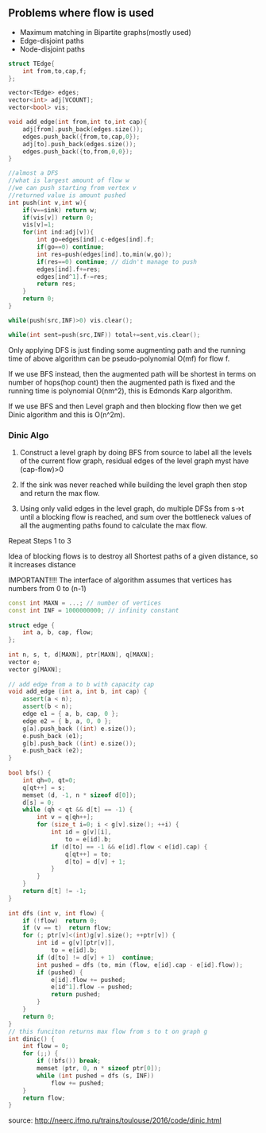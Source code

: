 ## Problems where flow is used
* Maximum matching in Bipartite graphs(mostly used)
* Edge-disjoint paths
* Node-disjoint paths

```cpp
struct TEdge{
    int from,to,cap,f;
};

vector<TEdge> edges;
vector<int> adj[VCOUNT];
vector<bool> vis;

void add_edge(int from,int to,int cap){
    adj[from].push_back(edges.size());
    edges.push_back({from,to,cap,0});
    adj[to].push_back(edges.size());
    edges.push_back({to,from,0,0});
}

//almost a DFS
//what is largest amount of flow w 
//we can push starting from vertex v
//returned value is amount pushed
int push(int v,int w){
    if(v==sink) return w;
    if(vis[v]) return 0;
    vis[v]=1;
    for(int ind:adj[v]){
        int go=edges[ind].c-edges[ind].f;
        if(go==0) continue;
        int res=push(edges[ind].to,min(w,go));
        if(res==0) continue; // didn't manage to push
        edges[ind].f+=res;
        edges[ind^1].f-=res;
        return res;
    }
    return 0;
}

while(push(src,INF)>0) vis.clear();

while(int sent=push(src,INF)) total+=sent,vis.clear();
```

Only applying DFS is just finding some augmenting path and the running time of above algorithm can be pseudo-polynomial O(mf) for flow f.

If we use BFS instead, then the augmented path will be shortest in terms on number of hops(hop count) then the augmented path is fixed and the running time is polynomial
O(nm^2), this is Edmonds Karp algorithm.

If we use BFS and then Level graph and then blocking flow then we get Dinic algorithm and this is O(n^2m).


### Dinic Algo

1. Construct a level graph by doing BFS from source to label all the levels of the current flow graph, residual edges of the level graph myst have (cap-flow)>0

2. If the sink was never reached while building the level graph then stop and return the max flow.

3. Using only valid edges in the level graph, do multiple DFSs from s->t until a blocking flow is reached, and sum over the  bottleneck values of all the augmenting paths found to calculate the max flow.

Repeat Steps 1 to 3

Idea of blocking flows is to destroy all Shortest paths of a given distance, so it increases distance

IMPORTANT!!!! The interface of algorithm assumes that vertices has numbers from 0 to (n-1)

```cpp
const int MAXN = ...; // number of vertices
const int INF = 1000000000; // infinity constant
 
struct edge {
	int a, b, cap, flow;
};
 
int n, s, t, d[MAXN], ptr[MAXN], q[MAXN];
vector e;
vector g[MAXN];
 
// add edge from a to b with capacity cap
void add_edge (int a, int b, int cap) {
	assert(a < n);
	assert(b < n);
	edge e1 = { a, b, cap, 0 };
	edge e2 = { b, a, 0, 0 };
	g[a].push_back ((int) e.size());
	e.push_back (e1);
	g[b].push_back ((int) e.size());
	e.push_back (e2);
}
 
bool bfs() {
	int qh=0, qt=0;
	q[qt++] = s;
	memset (d, -1, n * sizeof d[0]);
	d[s] = 0;
	while (qh < qt && d[t] == -1) {
		int v = q[qh++];
		for (size_t i=0; i < g[v].size(); ++i) {
			int id = g[v][i],
				to = e[id].b;
			if (d[to] == -1 && e[id].flow < e[id].cap) {
				q[qt++] = to;
				d[to] = d[v] + 1;
			}
		}
	}
	return d[t] != -1;
}
 
int dfs (int v, int flow) {
	if (!flow)  return 0;
	if (v == t)  return flow;
	for (; ptr[v]<(int)g[v].size(); ++ptr[v]) {
		int id = g[v][ptr[v]],
			to = e[id].b;
		if (d[to] != d[v] + 1)  continue;
		int pushed = dfs (to, min (flow, e[id].cap - e[id].flow));
		if (pushed) {
			e[id].flow += pushed;
			e[id^1].flow -= pushed;
			return pushed;
		}
	}
	return 0;
}
// this funciton returns max flow from s to t on graph g
int dinic() {
	int flow = 0;
	for (;;) {
		if (!bfs()) break;
		memset (ptr, 0, n * sizeof ptr[0]);
		while (int pushed = dfs (s, INF))
			flow += pushed;
	}
	return flow;
}
```

source: http://neerc.ifmo.ru/trains/toulouse/2016/code/dinic.html
